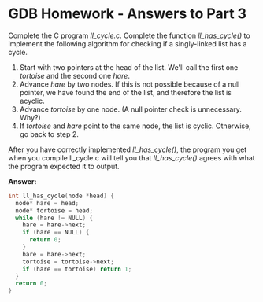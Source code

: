 # GDB Homework - Answers to Part 3

Complete the C program *ll_cycle.c*. Complete the function *ll_has_cycle()* to implement the following algorithm for checking if a singly-linked list has a cycle.

  1. Start with two pointers at the head of the list. We'll call the first one *tortoise* and the second one *hare*.
  2. Advance *hare* by two nodes. If this is not possible because of a null pointer, we have found the end of the list, and therefore the list is acyclic.
  3. Advance *tortoise* by one node. (A null pointer check is unnecessary. Why?)
  4. If *tortoise* and *hare* point to the same node, the list is cyclic. Otherwise, go back to step 2.

After you have correctly implemented *ll_has_cycle()*, the program you get when you compile ll_cycle.c will tell you that *ll_has_cycle()* agrees with what the program expected it to output.

  __Answer:__
  ```c
  int ll_has_cycle(node *head) {
    node* hare = head;
    node* tortoise = head;
    while (hare != NULL) {
      hare = hare->next;
      if (hare == NULL) {
        return 0;
      }
      hare = hare->next;
      tortoise = tortoise->next;
      if (hare == tortoise) return 1;
    }
    return 0;
  }
  ```
